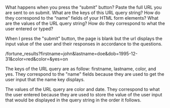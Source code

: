 What happens when you press the “submit” button? Paste the full URL you are sent to on submit.
What are the keys of this URL query string? How do they correspond to the “name” fields of your HTML form elements?
What are the values of the URL query string? How do they correspond to what the user entered or typed?

When I press the "submit" button, the page is blank but the url displays the input value of the user and their responses in accordance to the questions.

/fortune_results?firstname=john&lastname=doe&dob=1995-12-31&color=red&color=&yes=on

The keys of the URL query are as follow: firstname, lastname, color, and yes. They correspond to the "name" fields because they are used to get the user input that the name key displays.

The values of the URL query are color and date. They correspond to what the user entered because they are used to store the value of the user input that would be displayed in the query string in the order it follows.
